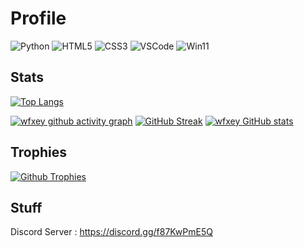 # Profile

![Python](https://img.shields.io/badge/Code-Python-informational?style=flat&logo=python&logoColor=white&color=brightgreen) ![HTML5](https://img.shields.io/badge/Code-HTML5-informational?style=flat&logo=html5&logoColor=white&color=brightgreen) ![CSS3](https://img.shields.io/badge/Code-CSS3-informational?style=flat&logo=CSS3&logoColor=white&color=brightgreen) ![VSCode](https://img.shields.io/badge/Editor-VSCode-informational?style=flat&logo=VSCode&logoColor=white&color=blue) ![Win11](https://img.shields.io/badge/OS-Windows-informational?style=flat&logo=Windows&logoColor=white&color=red) <a target="_blank" href="https://discord.gg/zkspfFwqDg"><img src="https://dcbadge.limes.pink/api/server/zkspfFwqDg" alt="" /></a>

## Stats 

[![Top Langs](https://github-readme-stats.vercel.app/api/top-langs/?username=wfxey&layout=compact&theme=dark)](https://github.com/wfxey)

[![wfxey github activity graph](https://github-readme-activity-graph.vercel.app/graph?username=wfxey&theme=tokyo-night&height=300&area=true)](https://github.com/wfxey)
[![GitHub Streak](http://github-readme-streak-stats.herokuapp.com?user=wfxey&theme=dark)](https://github.com/wfxey)
[![wfxey GitHub stats](https://github-readme-stats.vercel.app/api?username=wfxey&show_icons=true&layout=compact&theme=dark)](https://github.com/wfxey)

## Trophies

[![Github Trophies](https://github-profile-trophy.vercel.app/?username=wfxey&theme=onedark&column=3&margin-w=15&margin-h=15)](https://github.com/wfxey)

## Stuff

Discord Server : https://discord.gg/f87KwPmE5Q
